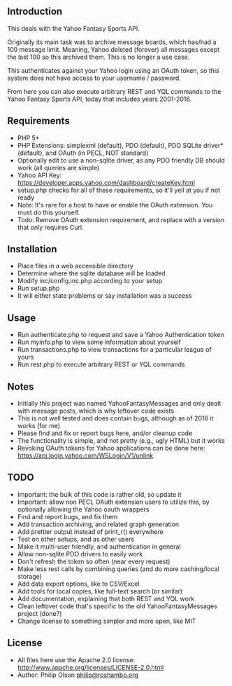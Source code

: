 Introduction
------------

This deals with the Yahoo Fantasy Sports API.

Originally its main task was to archive message boards, which has/had a 100
message limit. Meaning, Yahoo deleted (forever) all messages except the last
100 so this archived them. This is no longer a use case.

This authenticates against your Yahoo login using an OAuth token, so this
system does not have access to your username / password.

From here you can also execute arbitrary REST and YQL commands to the
Yahoo Fantasy Sports API, today that includes years 2001-2016.

Requirements
------------

* PHP 5+
* PHP Extensions: simplexml (default), PDO (default), PDO SQLite driver* (default), and OAuth (in PECL, NOT standard)
* Optionally edit to use a non-sqlite driver, as any PDO friendly DB should work (all queries are simple)
* Yahoo API Key: <https://developer.apps.yahoo.com/dashboard/createKey.html>
* setup.php checks for all of these requirements, so it'll yell at you if not ready
* Note: It's rare for a host to have or enable the OAuth extension. You must do this yourself.
* Todo: Remove OAuth extension requirement, and replace with a version that only requires Curl.

Installation
------------

* Place files in a web accessible directory
* Determine where the sqlite database will be loaded
* Modify inc/config.inc.php according to your setup
* Run setup.php
* It will either state problems or say installation was a success

Usage
------------

* Run authenticate.php to request and save a Yahoo Authentication token
* Run myinfo.php to view some information about yourself
* Run transactions.php to view transactions for a particular league of yours
* Run rest.php to execute arbitrary REST or YQL commands

Notes
------------

* Initially this project was named YahooFantasyMessages and only dealt with message posts, which is why leftover code exists
* This is not well tested and does contain bugs, although as of 2016 it works (for me)
* Please find and fix or report bugs here, and/or cleanup code
* The functionality is simple, and not pretty (e.g., ugly HTML) but it works
* Revoking OAuth tokens for Yahoo applications can be done here: <https://api.login.yahoo.com/WSLogin/V1/unlink>

TODO
------------

* Important: the bulk of this code is rather old, so update it
* Important: allow non PECL OAuth extension users to utilize this, by optionally allowing the Yahoo oauth wrappers
* Find and report bugs, and fix them
* Add transaction archiving, and related graph generation
* Add prettier output instead of print_r() everywhere
* Test on other setups, and as other users
* Make it multi-user friendly, and authentication in general
* Allow non-sqlite PDO drivers to easily work
* Don't refresh the token so often (near every request)
* Make less rest calls by combining queries (and do more caching/local storage)
* Add data export options, like to CSV/Excel
* Add tools for local copies, like full-text search (or similar)
* Add documentation, explaining that both REST and YQL work
* Clean leftover code that's specific to the old YahooFantasyMessages project (done?)
* Change license to something simpler and more open, like MIT

License
------------

* All files here use the Apache 2.0 license: <http://www.apache.org/licenses/LICENSE-2.0.html>
* Author: Philip Olson <philip@roshambo.org>
